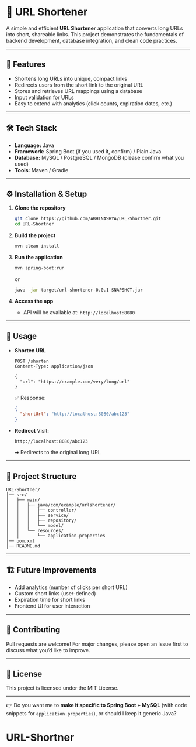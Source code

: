 
# 🔗 URL Shortener

A simple and efficient **URL Shortener** application that converts long URLs into short, shareable links. This project demonstrates the fundamentals of backend development, database integration, and clean code practices.

---

## 🚀 Features

* Shortens long URLs into unique, compact links
* Redirects users from the short link to the original URL
* Stores and retrieves URL mappings using a database
* Input validation for URLs
* Easy to extend with analytics (click counts, expiration dates, etc.)

---

## 🛠️ Tech Stack

* **Language:** Java
* **Framework:** Spring Boot (if you used it, confirm) / Plain Java
* **Database:** MySQL / PostgreSQL / MongoDB (please confirm what you used)
* **Tools:** Maven / Gradle

---

## ⚙️ Installation & Setup

1. **Clone the repository**

   ```bash
   git clone https://github.com/ABHINASHYA/URL-Shortner.git
   cd URL-Shortner
   ```

2. **Build the project**

   ```bash
   mvn clean install
   ```

3. **Run the application**

   ```bash
   mvn spring-boot:run
   ```

   or

   ```bash
   java -jar target/url-shortener-0.0.1-SNAPSHOT.jar
   ```

4. **Access the app**

   * API will be available at: `http://localhost:8080`

---

## 📌 Usage

* **Shorten URL**

  ```http
  POST /shorten
  Content-Type: application/json  

  {
    "url": "https://example.com/very/long/url"
  }
  ```

  ✅ Response:

  ```json
  {
    "shortUrl": "http://localhost:8080/abc123"
  }
  ```

* **Redirect**
  Visit:

  ```
  http://localhost:8080/abc123
  ```

  ➡ Redirects to the original long URL

---

## 📂 Project Structure

```
URL-Shortner/
│── src/
│   ├── main/
│   │   ├── java/com/example/urlshortener/
│   │   │   ├── controller/
│   │   │   ├── service/
│   │   │   ├── repository/
│   │   │   └── model/
│   │   └── resources/
│   │       └── application.properties
│── pom.xml
│── README.md
```

---

## 🏗️ Future Improvements

* Add analytics (number of clicks per short URL)
* Custom short links (user-defined)
* Expiration time for short links
* Frontend UI for user interaction

---

## 🤝 Contributing

Pull requests are welcome! For major changes, please open an issue first to discuss what you’d like to improve.

---

## 📜 License

This project is licensed under the MIT License.

---

👉 Do you want me to **make it specific to Spring Boot + MySQL** (with code snippets for `application.properties`), or should I keep it generic Java?
# URL-Shortner
